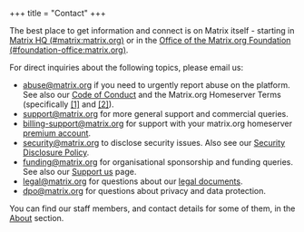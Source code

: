 +++
title = "Contact"
+++

The best place to get information and connect is on Matrix itself - starting in
[Matrix HQ (#matrix:matrix.org)](https://matrix.to/#/#matrix:matrix.org) or in the [Office of the Matrix.org Foundation (#foundation-office:matrix.org)](https://matrix.to/#/#foundation-office:matrix.org).

For direct inquiries about the following topics, please email us:

- [abuse@matrix.org](mailto:abuse@matrix.org) if you need to urgently report
  abuse on the platform. See also our [Code of Conduct](/legal/code-of-conduct/) and the
  Matrix.org Homeserver Terms (specifically [[1]](/legal/terms-and-conditions/#7-3-illegal-and-regulated-content)
  and [[2]](/legal/terms-and-conditions/#1-3-breach-of-terms)).
- [support@matrix.org](mailto:support@matrix.org) for more general support and commercial queries.
- [billing-support@matrix.org](mailto:billing-support@matrix.org) for support with your matrix.org homeserver [premium account](/homeserver/pricing).
- [security@matrix.org](mailto:security@matrix.org) to disclose security issues.
  Also see our [Security Disclosure Policy](/security-disclosure-policy/).
- [funding@matrix.org](mailto:funding@matrix.org) for organisational sponsorship and funding
  queries. See also our [Support us](/support) page.
- [legal@matrix.org](mailto:legal@matrix.org) for questions about our [legal documents](https://matrix.org/legal/).
- [dpo@matrix.org](mailto:dpo@matrix.org) for questions about privacy and data protection.

You can find our staff members, and contact details for some of them, in the [About](/about/) section.
